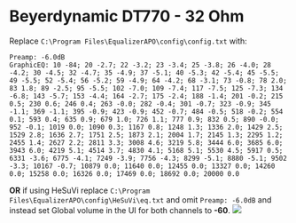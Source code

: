 # Beyerdynamic DT770 - 32 Ohm
Replace `C:\Program Files\EqualizerAPO\config\config.txt` with:
```
Preamp: -6.0dB
GraphicEQ: 10 -84; 20 -2.7; 22 -3.2; 23 -3.4; 25 -3.8; 26 -4.0; 28 -4.2; 30 -4.5; 32 -4.7; 35 -4.9; 37 -5.1; 40 -5.3; 42 -5.4; 45 -5.5; 49 -5.5; 52 -5.4; 56 -5.2; 59 -4.9; 64 -4.2; 68 -3.1; 73 -0.8; 78 2.0; 83 1.8; 89 -2.5; 95 -5.5; 102 -7.0; 109 -7.4; 117 -7.5; 125 -7.3; 134 -6.8; 143 -5.7; 153 -4.4; 164 -2.7; 175 -2.4; 188 -1.4; 201 -0.2; 215 0.5; 230 0.6; 246 0.4; 263 -0.0; 282 -0.4; 301 -0.7; 323 -0.9; 345 -1.1; 369 -1.1; 395 -0.9; 423 -0.9; 452 -0.7; 484 -0.5; 518 -0.2; 554 0.1; 593 0.4; 635 0.9; 679 1.0; 726 1.1; 777 0.9; 832 0.5; 890 -0.0; 952 -0.1; 1019 0.0; 1090 0.3; 1167 0.8; 1248 1.3; 1336 2.0; 1429 2.5; 1529 2.8; 1636 2.7; 1751 2.5; 1873 2.1; 2004 1.7; 2145 1.3; 2295 1.2; 2455 1.4; 2627 2.2; 2811 3.3; 3008 4.6; 3219 5.8; 3444 6.0; 3685 6.0; 3943 6.0; 4219 5.1; 4514 3.7; 4830 4.1; 5168 5.1; 5530 4.5; 5917 0.5; 6331 -3.6; 6775 -4.1; 7249 -3.9; 7756 -4.3; 8299 -5.1; 8880 -5.1; 9502 -3.3; 10167 -0.7; 10879 0.0; 11640 0.0; 12455 0.0; 13327 0.0; 14260 0.0; 15258 0.0; 16326 0.0; 17469 0.0; 18692 0.0; 20000 0.0
```
**OR** if using HeSuVi replace `C:\Program Files\EqualizerAPO\config\HeSuVi\eq.txt` and omit `Preamp: -6.0dB` and instead set Global volume in the UI for both channels to **-60**.
![](https://raw.githubusercontent.com/jaakkopasanen/AutoEq/master/results/Headphone.com/headphoncecom/onear/Beyerdynamic%20DT770%20-%2032%20Ohm/Beyerdynamic%20DT770%20-%2032%20Ohm.png)